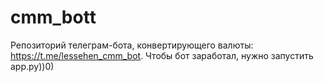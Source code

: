 # cmm_bott
 Репозиторий телеграм-бота, конвертирующего валюты: https://t.me/lessehen_cmm_bot.
 Чтобы бот заработал, нужно запустить app.py))0)
